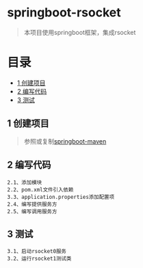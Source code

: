 # springboot-rsocket
> 本项目使用springboot框架，集成rsocket

# 目录
* [1 创建项目](#01)
* [2 编写代码](#02)
* [3 测试](#03)

## <div id="01"></div>
## 1 创建项目
> 参照或复制[springboot-maven](https://github.com/zhigen/springboot-maven)

## <div id="02"></div>
## 2 编写代码
    2.1、添加模块
    2.2、pom.xml文件引入依赖
    3.3、application.properties添加配置项
    2.4、编写提供服务方
    2.5、编写调用服务方

## <div id="03"></div>
## 3 测试
    3.1、启动rsocket0服务
    3.2、运行rsocket1测试类